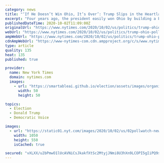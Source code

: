 ```yaml
---
category: news
title: "‘If He Doesn’t Win Ohio, It’s Over’: Trump Slips in the Heartland"
excerpt: "Four years ago, the president easily won Ohio by building a balanced coalition among white voters across educational lines. But his support has waned since then, particularly in the suburbs."
publishedDateTime: 2020-10-02T11:09:00Z
originalUrl: "https://www.nytimes.com/2020/10/02/us/politics/trump-ohio-polls.html"
webUrl: "https://www.nytimes.com/2020/10/02/us/politics/trump-ohio-polls.html"
ampWebUrl: "https://www.nytimes.com/2020/10/02/us/politics/trump-ohio-polls.amp.html"
cdnAmpWebUrl: "https://www-nytimes-com.cdn.ampproject.org/c/s/www.nytimes.com/2020/10/02/us/politics/trump-ohio-polls.amp.html"
type: article
quality: 135
heat: 135
published: true

provider:
  name: New York Times
  domain: nytimes.com
  images:
    - url: "https://smartableai.github.io/election/assets/images/organizations/nytimes.com-50x50.jpg"
      width: 50
      height: 50

topics:
  - Election
  - Donald Trump
  - Democratic Voice

images:
  - url: "https://static01.nyt.com/images/2020/10/02/us/02pollwatch-newsletter/02pollwatch-newsletter-facebookJumbo.jpg"
    width: 1050
    height: 550
    isCached: true

secured: "vXLXX/u2bPmwO1lUcAVNiCsJkakfXtSc2MtyjJNmi8U3hXn9LCOPI5gIiPQ9sX6D/f1lkXAqOhPbcMWVY1ZLB9zeN5ADkwzE2Jn3XnBBBkYJBkoCdN9SdnVSPvdxeeKkzTTdAVgO4Pdi7h/dU5pgeZ+0QKiSu6nC/bIZ3aHbyU0ut6KDLk6EzyBpLgsrN9JqwscVqWh+ZHf+T0SPsHXpB4L3UfEzyxe5he6x/N8YxFkKpxwfDw3KaDZeHIriTjkJkHYI/r5z2FCcqPXfscZjWQC/zyRWahJtjff97iBdYjJE9f2mcU5VX75E19yJH/pwF0Say0o4Lz2tW+dEh7i//GRnt1gJ1eCPJ34xoWIC3uw=;+oPSx1FgD7jfFIwSVNbVAw=="
---
```


